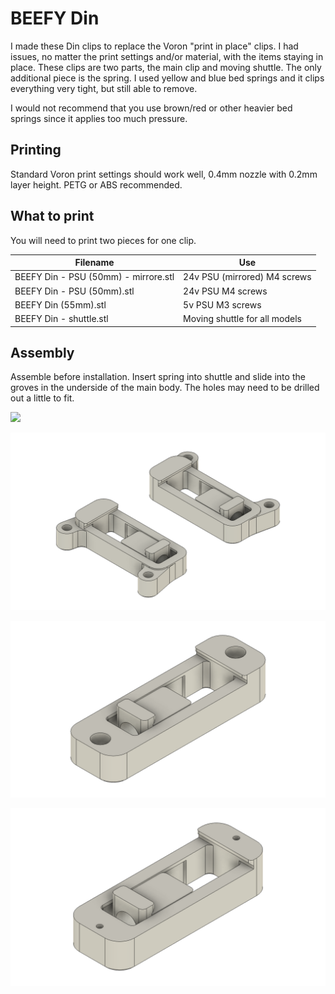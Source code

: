 # BEEFY Din

I made these Din clips to replace the Voron "print in place" clips. I had issues, no matter the print settings and/or material, with the items staying in place. These clips are two parts, the main clip and moving shuttle. The only additional piece is the spring. I used yellow and blue bed springs and it clips everything very tight, but still able to remove.

I would not recommend that you use brown/red or other heavier bed springs since it applies too much pressure. 

## Printing

Standard Voron print settings should work well, 0.4mm nozzle with 0.2mm layer height. PETG or ABS recommended. 

## What to print
You will need to print two pieces for one clip.

| Filename |  Use |
| ------------- | ------------- |
| BEEFY Din - PSU (50mm) - mirrore.stl | 24v PSU (mirrored) M4 screws |
| BEEFY Din - PSU (50mm).stl  | 24v PSU M4 screws  |
| BEEFY Din (55mm).stl | 5v PSU M3 screws |
| BEEFY Din - shuttle.stl  | Moving shuttle for all models  |

## Assembly

Assemble before installation. Insert spring into shuttle and slide into the groves in the underside of the main body. The holes may need to be drilled out a little to fit. 

![](images/IMG_0992.jpeg)

![](images/BEEFY%20Din%20-%20PSU%20(50mm).png)

![](images/BEEFY%20Din%20(55mm).png)

![](images/BEEFY%20Din.png)
